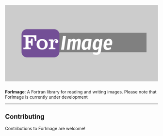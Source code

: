 ![ForImage](media/logo.png)
============

**ForImage**: A Fortran library for reading and writing images. Please note that ForImage is currently under development

-----

## Contributing

Contributions to ForImage are welcome!